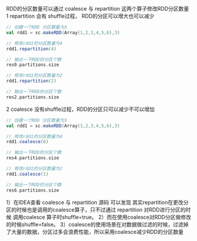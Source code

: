 RDD的分区数量可以通过 coalesce 与 repartition 这两个算子修改RDD分区数量
1 repartition 会有 shuffle过程， RDD的分区可以增大也可以减少

```scala
// 创建一个RDD 分区数量为3
val rdd1 = sc.makeRDD(Array(1,2,3,4,5,6),3)

// 修改rdd1的分区数量为4
rdd1.repartition(4)

// 输出一下RDD的分区个数
res0.partitions.size

// 修改rdd1的分区数量为2
rdd1.repartition(2)

// 输出一下RDD的分区个数
res2.partitions.size
```

2 coalesce 没有shuffle过程，RDD的分区只可以减少不可以增加

```scala
// 创建一个RDD 分区数量为3
val rdd1 = sc.makeRDD(Array(1,2,3,4,5,6),3)

// 修改rdd1的分区数量为4
rdd1.coalesce(6)

// 输出一下RDD的分区个数
res4.partitions.size

// 修改rdd1的分区数量为2
rdd1.coalesce(1)

// 输出一下RDD的分区个数
res6.partitions.size
```

1）在IDEA查看 coalesce 与 repartition 源码 可以发现 其实repartition在更改分区的时候也是调用的coalesce算子，只不过通过 repartition 对RDD进行分区的时候 调用coalesce 算子时shuffle=true。
2）而在使用coalesce对RDD分区做修改的时候shuffle=false。
3）coalesce的使用场景在对数据做过滤的时候，过滤掉了大量的数据，分区过多会浪费性能，所以采用coalesce减少RDD的分区数量
